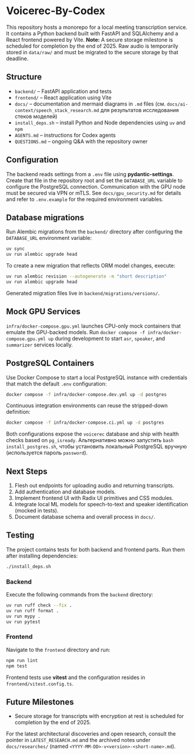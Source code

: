 # Voicerec-By-Codex

This repository hosts a monorepo for a local meeting transcription service. It contains a Python backend built with FastAPI and SQLAlchemy and a React frontend powered by Vite.
**Note:** A secure storage milestone is scheduled for completion by the end of 2025. Raw audio is temporarily stored in `data/raw/` and must be migrated to the secure storage by that deadline.

## Structure
- `backend/` – FastAPI application and tests
- `frontend/` – React application using Vite
- `docs/` – documentation and mermaid diagrams in `.md` files (см. `docs/ai-context/speech_stack_research.md` для результатов исследования стеков моделей)
- `install_deps.sh` – install Python and Node dependencies using `uv` and `npm`
- `AGENTS.md` – instructions for Codex agents
- `QUESTIONS.md` – ongoing Q&A with the repository owner

## Configuration
The backend reads settings from a `.env` file using **pydantic-settings**. Create
that file in the repository root and set the `DATABASE_URL` variable to configure
the PostgreSQL connection.
Communication with the GPU node must be secured via VPN or mTLS. See
`docs/gpu_security.md` for details and refer to `.env.example` for the required
environment variables.

## Database migrations
Run Alembic migrations from the `backend/` directory after configuring the
`DATABASE_URL` environment variable:

```bash
uv sync
uv run alembic upgrade head
```

To create a new migration that reflects ORM model changes, execute:

```bash
uv run alembic revision --autogenerate -m "short description"
uv run alembic upgrade head
```

Generated migration files live in `backend/migrations/versions/`.

## Mock GPU Services
`infra/docker-compose.gpu.yml` launches CPU-only mock containers that emulate the GPU-backed models. Run `docker compose -f infra/docker-compose.gpu.yml up` during development to start `asr`, `speaker`, and `summarizer` services locally.

## PostgreSQL Containers
Use Docker Compose to start a local PostgreSQL instance with credentials that match the default `.env` configuration:

```bash
docker compose -f infra/docker-compose.dev.yml up -d postgres
```

Continuous integration environments can reuse the stripped-down definition:

```bash
docker compose -f infra/docker-compose.ci.yml up -d postgres
```

Both configurations expose the `voicerec` database and ship with health checks based on `pg_isready`. Альтернативно можно запустить `bash install_postgres.sh`, чтобы установить локальный PostgreSQL вручную (используется пароль `password`).

## Next Steps
1. Flesh out endpoints for uploading audio and returning transcripts.
2. Add authentication and database models.
3. Implement frontend UI with Radix UI primitives and CSS modules.
4. Integrate local ML models for speech-to-text and speaker identification (mocked in tests).
5. Document database schema and overall process in `docs/`.

## Testing

The project contains tests for both backend and frontend parts. Run them after installing dependencies:

```bash
./install_deps.sh
```

### Backend

Execute the following commands from the `backend` directory:

```bash
uv run ruff check --fix .
uv run ruff format .
uv run mypy .
uv run pytest
```

### Frontend

Navigate to the `frontend` directory and run:

```bash
npm run lint
npm test
```

Frontend tests use **vitest** and the configuration resides in `frontend/vitest.config.ts`.

## Future Milestones
- Secure storage for transcripts with encryption at rest is scheduled for completion by the end of 2025.

For the latest architectural discoveries and open research, consult the pointer in `LATEST_RESEARCH.md` and the archived notes under `docs/researches/` (named `<YYYY-MM-DD>-v<version>-<short-name>.md`).

